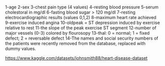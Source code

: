 1-age
2-sex
3-chest pain type (4 values)
4-resting blood pressure
5-serum cholestoral in mg/dl
6-fasting blood sugar > 120 mg/dl
7-resting electrocardiographic results (values 0,1,2)
8-maximum heart rate achieved
9-exercise induced angina
10-oldpeak = ST depression induced by exercise relative to rest
11-the slope of the peak exercise ST segment
12-number of major vessels (0-3) colored by flourosopy
13-thal: 0 = normal; 1 = fixed defect; 2 = reversable defect
14-The names and social security numbers of the patients were recently removed from the database, replaced with dummy values.




https://www.kaggle.com/datasets/johnsmith88/heart-disease-dataset
